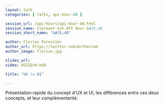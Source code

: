 ```yaml
---
layout: talk
categories: [ talks, api-hour-48 ]

session_url: /api-hours/api-hour-48.html
session_name: Clermont'ech API Hour &#35;48
session_short_name: "&#35;48"

author: Florian Forestier
author_url: https://twitter.com/Artheriom
author_image: florian.jpg

slides_url:
video: HSIZQrN-hOA

title: "UX != UI"

---
```


Présentation rapide du concept d'UX et UI, les différences entre ces deux concepts, et leur complémentarité.

